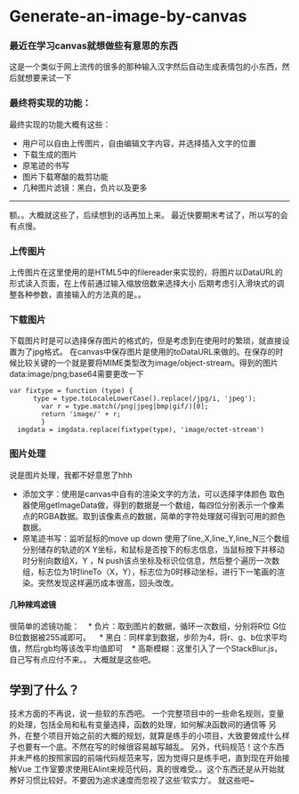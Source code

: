 # Generate-an-image-by-canvas
### 最近在学习canvas就想做些有意思的东西
这是一个类似于网上流传的很多的那种输入汉字然后自动生成表情包的小东西，然后就想要来试一下
### 最终将实现的功能：
最终实现的功能大概有这些：
* 用户可以自由上传图片，自由编辑文字内容，并选择插入文字的位置
* 下载生成的图片
* 原笔迹的书写
* 图片下载寒酸的裁剪功能
* 几种图片滤镜：黑白，负片以及更多
--- 
额。。大概就这些了，后续想到的话再加上来。
最近快要期末考试了，所以写的会有点慢。
### 上传图片
上传图片在这里使用的是HTML5中的filereader来实现的，将图片以DataURL的形式读入页面，在上传前通过输入缩放倍数来选择大小
后期考虑引入滑块式的调整各种参数，直接输入的方法真的是。。
### 下载图片
下载图片时是可以选择保存图片的格式的，但是考虑到在使用时的繁琐，就直接设置为了jpg格式。
在canvas中保存图片是使用的toDataURL来做的。在保存的时候比较关键的一个就是要将MIME类型改为image/object-stream。得到的图片data:image/png;base64需要更改一下
```
var fixtype = function (type) {
      type = type.toLocaleLowerCase().replace(/jpg/i, 'jpeg');
	    var r = type.match(/png|jpeg|bmp|gif/)[0];
	    return 'image/' + r;
		}
  imgdata = imgdata.replace(fixtype(type), 'image/octet-stream')
```
 ### 图片处理
 说是图片处理，我都不好意思了hhh
 * 添加文字：使用是canvas中自有的渲染文字的方法，可以选择字体颜色
 取色器使用getImageData做，得到的数据是一个数组，每四位分别表示一个像素点的RGBA数据。取到该像素点的数据，简单的字符处理就可得到可用的颜色数据。
 * 原笔迹书写：监听鼠标的move up down 使用了line_X,line_Y,line_N三个数组分别储存的轨迹的X Y坐标，和鼠标是否按下的标志信息，当鼠标按下并移动时分别向数组X，Y ，N push该点坐标及标识位信息，然后整个遍历一次数组，标志位为1时lineTo（X，Y），标志位为0时移动坐标，进行下一笔画的渲染。突然发现这样遍历成本很高，回头改改。
 #### 几种辣鸡滤镜
 很简单的滤镜功能：
    * 负片：取到图片的数据，循环一次数组，分别将R位 G位 B位数据被255减即可。
    * 黑白：同样拿到数据，步阶为4，将r、g、b位求平均值，然后rgb均等该改平均值即可
    * 高斯模糊：这里引入了一个StackBlur.js，自己写有点应付不来。。
 大概就是这些吧。
 ## 学到了什么？
 技术方面的不再说，说一些软的东西吧。
 一个完整项目中的一些命名规则，变量的处理，包括全局和私有变量选择，函数的处理，如何解决函数间的通信等
 另外，在整个项目开始之前的大概的规划，就算是练手的小项目，大致要做成什么样子也要有一个底。不然在写的时候很容易越写越乱。
 另外，代码规范！这个东西并未严格的按照家园的前端代码规范来写，因为觉得只是练手吧，直到现在开始接触Vue 工作室要求使用EAlint来规范代码，真的很难受。。这个东西还是从开始就养好习惯比较好。不要因为追求速度而忽视了这些‘软实力’。
 就这些吧~
 
 
 
